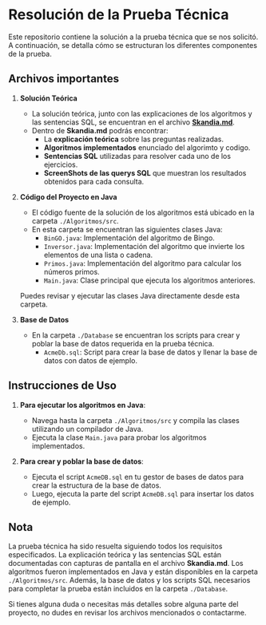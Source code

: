 # Resolución de la Prueba Técnica

Este repositorio contiene la solución a la prueba técnica que se nos solicitó. A continuación, se detalla cómo se estructuran los diferentes componentes de la prueba.

## Archivos importantes

1. **Solución Teórica**
   - La solución teórica, junto con las explicaciones de los algoritmos y las sentencias SQL, se encuentran en el archivo [**Skandia.md**](./Skandia.md). 
   - Dentro de **Skandia.md** podrás encontrar:
     - La **explicación teórica** sobre las preguntas realizadas.
     - **Algoritmos implementados** enunciado del algorimto y codigo.
     - **Sentencias SQL** utilizadas para resolver cada uno de los ejercicios.
     - **ScreenShots de las querys SQL** que muestran los resultados obtenidos para cada consulta.

2. **Código del Proyecto en Java**
   - El código fuente de la solución de los algoritmos está ubicado en la carpeta `./Algoritmos/src`.
   - En esta carpeta se encuentran las siguientes clases Java:
     - `BinGO.java`: Implementación del algoritmo de Bingo.
     - `Inversor.java`: Implementación del algoritmo que invierte los elementos de una lista o cadena.
     - `Primos.java`: Implementación del algoritmo para calcular los números primos.
     - `Main.java`: Clase principal que ejecuta los algoritmos anteriores.
   
   Puedes revisar y ejecutar las clases Java directamente desde esta carpeta.

3. **Base de Datos**
   - En la carpeta `./Database` se encuentran los scripts para crear y poblar la base de datos requerida en la prueba técnica.
     - `AcmeDb.sql`: Script para crear la base de datos y llenar la base de datos con datos de ejemplo.


## Instrucciones de Uso

1. **Para ejecutar los algoritmos en Java**:
   - Navega hasta la carpeta `./Algoritmos/src` y compila las clases utilizando un compilador de Java.
   - Ejecuta la clase `Main.java` para probar los algoritmos implementados.

2. **Para crear y poblar la base de datos**:
   - Ejecuta el script `AcmeDB.sql` en tu gestor de bases de datos para crear la estructura de la base de datos.
   - Luego, ejecuta la parte del script `AcmeDB.sql` para insertar los datos de ejemplo.

## Nota

La prueba técnica ha sido resuelta siguiendo todos los requisitos especificados. La explicación teórica y las sentencias SQL están documentadas con capturas de pantalla en el archivo **Skandia.md**. Los algoritmos fueron implementados en Java y están disponibles en la carpeta `./Algoritmos/src`. Además, la base de datos y los scripts SQL necesarios para completar la prueba están incluidos en la carpeta `./Database`.

Si tienes alguna duda o necesitas más detalles sobre alguna parte del proyecto, no dudes en revisar los archivos mencionados o contactarme.



